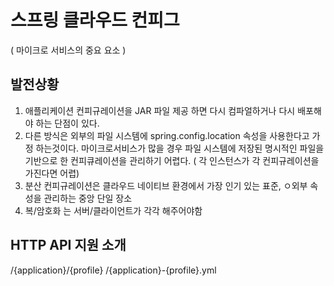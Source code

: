 # 스프링 클라우드 컨피그

( 마이크로 서비스의 중요 요소 )

## 발전상황

1. 애플리케이션 컨피규레이션을 JAR 파일 제공 하면 다시 컴파얼하거나 다시 배포해야 하는 단점이 있다. 
2. 다른 방식은 외부의 파일 시스템에 spring.config.location 속성을 사용한다고 가정 하는것이다. 마이크로서비스가 많을 경우 파일 시스템에
저장된 명시적인 파일을 기반으로 한 컨피큐레이션을 관리하기 어렵다. ( 각 인스턴스가 각 컨피규레이션을 가진다면 어렵)
3. 분산 컨피규레이션은 클라우드 네이티브 환경에서 가장 인기 있는 표준, ㅇ외부 속성을 관리하는 중앙 단일 장소
4. 복/암호화 는 서버/클라이언트가 각각 해주어야함

## HTTP API 지원 소개
/{application}/{profile} 
/{application}-{profile}.yml
